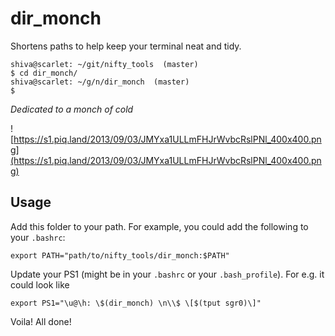 # dir_monch

Shortens paths to help keep your terminal neat and tidy.

```
shiva@scarlet: ~/git/nifty_tools  (master)
$ cd dir_monch/
shiva@scarlet: ~/g/n/dir_monch  (master)
$
```

_Dedicated to a monch of cold_

![https://s1.piq.land/2013/09/03/JMYxa1ULLmFHJrWvbcRslPNl_400x400.png](https://s1.piq.land/2013/09/03/JMYxa1ULLmFHJrWvbcRslPNl_400x400.png)

## Usage

Add this folder to your path. For example, you could add the following to your `.bashrc`:
```
export PATH="path/to/nifty_tools/dir_monch:$PATH"
```

Update your PS1 (might be in your `.bashrc` or your `.bash_profile`). For e.g. it could look like
```
export PS1="\u@\h: \$(dir_monch) \n\\$ \[$(tput sgr0)\]"
```

Voila! All done!

